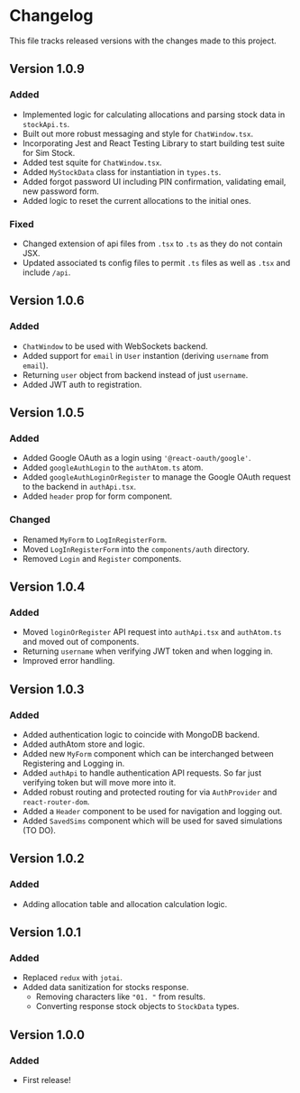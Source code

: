 # Changelog

This file tracks released versions with the changes made to this project.

## Version 1.0.9

### Added

- Implemented logic for calculating allocations and parsing stock data in `stockApi.ts`.
- Built out more robust messaging and style for `ChatWindow.tsx`.
- Incorporating Jest and React Testing Library to start building test suite for Sim Stock.
- Added test squite for `ChatWindow.tsx`.
- Added `MyStockData` class for instantiation in `types.ts`.
- Added forgot password UI including PIN confirmation, validating email, new password form.
- Added logic to reset the current allocations to the initial ones.

### Fixed

- Changed extension of api files from `.tsx` to `.ts` as they do not contain JSX.
- Updated associated ts config files to permit `.ts` files as well as `.tsx` and include `/api`. 

## Version 1.0.6

### Added

- `ChatWindow` to be used with WebSockets backend.
- Added support for `email` in `User` instantion (deriving `username` from `email`).
- Returning `user` object from backend instead of just `username`.
- Added JWT auth to registration.

## Version 1.0.5

### Added

- Added Google OAuth as a login using `'@react-oauth/google'`.
- Added `googleAuthLogin` to the `authAtom.ts` atom.
- Added `googleAuthLoginOrRegister` to manage the Google OAuth request to the backend in `authApi.tsx`.
- Added `header` prop for form component.

### Changed

- Renamed `MyForm` to `LogInRegisterForm`.
- Moved `LogInRegisterForm` into the `components/auth` directory.
- Removed `Login` and `Register` components.

## Version 1.0.4

### Added

- Moved `loginOrRegister` API request into `authApi.tsx` and `authAtom.ts` and moved out of components.
- Returning `username` when verifying JWT token and when logging in.
- Improved error handling.

## Version 1.0.3

### Added

- Added authentication logic to coincide with MongoDB backend.
- Added authAtom store and logic.
- Added new `MyForm` component which can be interchanged between Registering and Logging in.
- Added `authApi` to handle authentication API requests. So far just verifying token but will move more into it.
- Added robust routing and protected routing for via `AuthProvider` and `react-router-dom`.
- Added a `Header` component to be used for navigation and logging out.
- Added `SavedSims` component which will be used for saved simulations (TO DO).

## Version 1.0.2

### Added

- Adding allocation table and allocation calculation logic.

## Version 1.0.1

### Added

- Replaced `redux` with `jotai`.
- Added data sanitization for stocks response.
  - Removing characters like `"01. "` from results.
  - Converting response stock objects to `StockData` types.

## Version 1.0.0

### Added

- First release!
